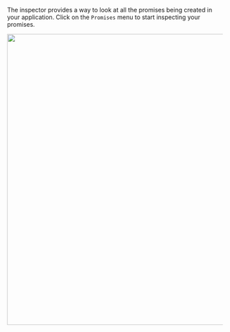 The inspector provides a way to look at all the promises being created
in your application. Click on the `Promises` menu to start inspecting
your promises.


<img src="/guides/ember-inspector/images/promises-screenshot.png" width="680" />
